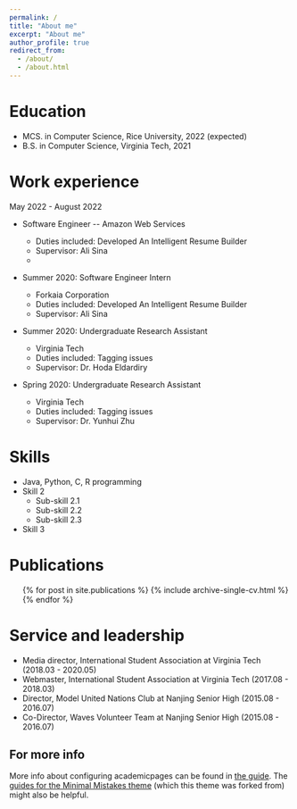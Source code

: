 ```yaml
---
permalink: /
title: "About me"
excerpt: "About me"
author_profile: true
redirect_from: 
  - /about/
  - /about.html
---
```


Education
======
* MCS. in Computer Science, Rice University, 2022 (expected)
* B.S. in Computer Science, Virginia Tech, 2021

Work experience
======
May 2022 - August 2022
* Software Engineer -- Amazon Web Services
  * Duties included: Developed An Intelligent Resume Builder
  * Supervisor: Ali Sina
  * 
* Summer 2020: Software Engineer Intern
  * Forkaia Corporation
  * Duties included: Developed An Intelligent Resume Builder
  * Supervisor: Ali Sina
  
* Summer 2020: Undergraduate Research Assistant
  * Virginia Tech
  * Duties included: Tagging issues
  * Supervisor: Dr. Hoda Eldardiry

* Spring 2020: Undergraduate Research Assistant
  * Virginia Tech
  * Duties included: Tagging issues
  * Supervisor: Dr. Yunhui Zhu
  
Skills
======
* Java, Python, C, R programming
* Skill 2
  * Sub-skill 2.1
  * Sub-skill 2.2
  * Sub-skill 2.3
* Skill 3

Publications
======
  <ul>{% for post in site.publications %}
    {% include archive-single-cv.html %}
  {% endfor %}</ul>
  
  
Service and leadership
======
* Media director, International Student Association at Virginia Tech (2018.03 - 2020.05)
* Webmaster, International Student Association at Virginia Tech (2017.08 - 2018.03)
* Director, Model United Nations Club at Nanjing Senior High (2015.08 - 2016.07)
* Co-Director, Waves Volunteer Team at Nanjing Senior High (2015.08 - 2016.07)


For more info
------
More info about configuring academicpages can be found in [the guide](https://academicpages.github.io/markdown/). The [guides for the Minimal Mistakes theme](https://mmistakes.github.io/minimal-mistakes/docs/configuration/) (which this theme was forked from) might also be helpful.
